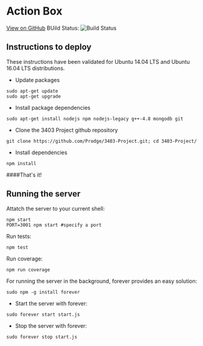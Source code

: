 # Action Box
[View on GitHub](https://github.com/Prodge/3403-Project)
BUild Status: ![Build Status](https://api.travis-ci.org/Prodge/3403-Project.svg)
## Instructions to deploy
These instructions have been validated for Ubuntu 14.04 LTS and Ubuntu 16.04 LTS distributions.

- Update packages
```
sudo apt-get update
sudo apt-get upgrade
```
- Install package dependencies
```
sudo apt-get install nodejs npm nodejs-legacy g++-4.8 mongodb git
```
- Clone the 3403 Project github repository
```
git clone https://github.com/Prodge/3403-Project.git; cd 3403-Project/
```
- Install dependencies
```
npm install
```
####That's it!


## Running the server
Attatch the server to your current shell:
```
npm start
PORT=3001 npm start #specify a port
```
Run tests:
```
npm test
```
Run coverage:
```
npm run coverage
```
For running the server in the background, forever provides an easy solution:
```
sudo npm -g install forever
```
- Start the server with forever:
```
sudo forever start start.js
```
- Stop the server with forever:
```
sudo forever stop start.js
```
